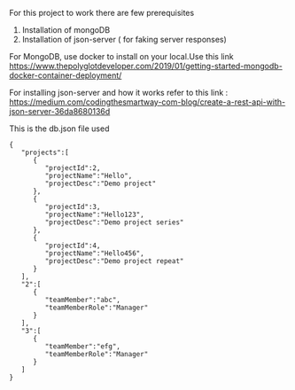 For this project to work there are few prerequisites
1. Installation of mongoDB
2. Installation of json-server ( for faking server responses)

For MongoDB, use docker to install on your local.Use this link 
https://www.thepolyglotdeveloper.com/2019/01/getting-started-mongodb-docker-container-deployment/

For installing json-server and how it works refer to this link : https://medium.com/codingthesmartway-com-blog/create-a-rest-api-with-json-server-36da8680136d

This is the db.json file used 

```
{
   "projects":[
      {
         "projectId":2,
         "projectName":"Hello",
         "projectDesc":"Demo project"
      },
      {
         "projectId":3,
         "projectName":"Hello123",
         "projectDesc":"Demo project series"
      },
      {
         "projectId":4,
         "projectName":"Hello456",
         "projectDesc":"Demo project repeat"
      }
   ],
   "2":[
      {
         "teamMember":"abc",
         "teamMemberRole":"Manager"
      }
   ],
   "3":[
      {
         "teamMember":"efg",
         "teamMemberRole":"Manager"
      }
   ]
}

```
